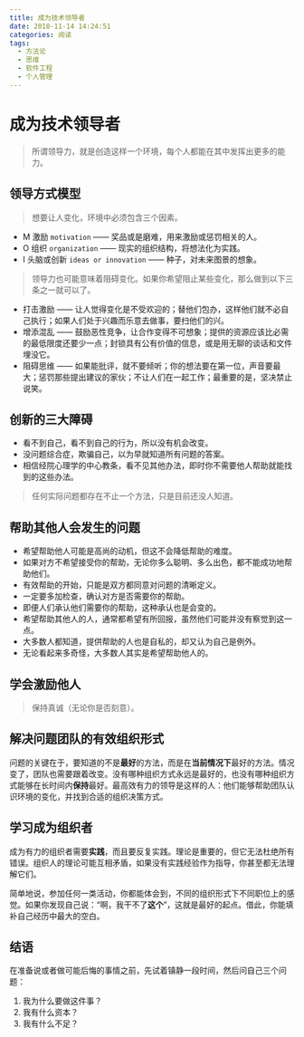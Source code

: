 ```yaml
---
title: 成为技术领导者
date: 2018-11-14 14:24:51
categories: 阅读
tags:
  - 方法论
  - 思维
  - 软件工程
  - 个人管理
---
```

# 成为技术领导者

> 所谓领导力，就是创造这样一个环境，每个人都能在其中发挥出更多的能力。

## 领导方式模型

> 想要让人变化，环境中必须包含三个因素。
- M 激励 `motivation` —— 奖品或是磨难，用来激励或惩罚相关的人。
- O 组织 `organization` —— 现实的组织结构，将想法化为实践。
- I 头脑或创新 `ideas or innovation` —— 种子，对未来图景的想象。

> 领导力也可能意味着阻碍变化。如果你希望阻止某些变化，那么做到以下三条之一就可以了。
- 打击激励 —— 让人觉得变化是不受欢迎的；替他们包办，这样他们就不必自己执行；如果人们处于兴趣而乐意去做事，要扫他们的兴。
- 增添混乱 —— 鼓励恶性竞争，让合作变得不可想象；提供的资源应该比必需的最低限度还要少一点；封锁具有公有价值的信息，或是用无聊的谈话和文件埋没它。
- 阻碍思维 —— 如果能批评，就不要倾听；你的想法要在第一位，声音要最大；惩罚那些提出建议的家伙；不让人们在一起工作；最重要的是，坚决禁止说笑。

## 创新的三大障碍

- 看不到自己，看不到自己的行为，所以没有机会改变。
- 没问题综合症，欺骗自己，以为早就知道所有问题的答案。
- 相信经院心理学的中心教条，看不见其他办法，即时你不需要他人帮助就能找到的这些办法。

> 任何实际问题都存在不止一个方法，只是目前还没人知道。

## 帮助其他人会发生的问题

- 希望帮助他人可能是高尚的动机，但这不会降低帮助的难度。
- 如果对方不希望接受你的帮助，无论你多么聪明、多么出色，都不能成功地帮助他们。
- 有效帮助的开始，只能是双方都同意对问题的清晰定义。
- 一定要多加检查，确认对方是否需要你的帮助。
- 即便人们承认他们需要你的帮助，这种承认也是会变的。
- 希望帮助其他人的人，通常都希望有所回报，虽然他们可能并没有察觉到这一点。
- 大多数人都知道，提供帮助的人也是自私的，却又认为自己是例外。
- 无论看起来多奇怪，大多数人其实是希望帮助他人的。

## 学会激励他人

> 保持真诚（无论你是否刻意）。

## 解决问题团队的有效组织形式

问题的关键在于，要知道的不是**最好**的方法，而是在**当前情况下**最好的方法。情况变了，团队也需要跟着改变。没有哪种组织方式永远是最好的，也没有哪种组织方式能够在长时间内**保持**最好。最高效有力的领导是这样的人：他们能够帮助团队认识环境的变化，并找到合适的组织决策方式。

## 学习成为组织者

成为有力的组织者需要**实践**，而且要反复实践。理论是重要的，但它无法杜绝所有错误。组织人的理论可能互相矛盾，如果没有实践经验作为指导，你甚至都无法理解它们。

简单地说，参加任何一类活动，你都能体会到，不同的组织形式下不同职位上的感觉。如果你发现自己说：“啊，我干不了**这个**”，这就是最好的起点。借此，你能填补自己经历中最大的空白。

## 结语

在准备说或者做可能后悔的事情之前，先试着镇静一段时间，然后问自己三个问题：

1. 我为什么要做这件事？
2. 我有什么资本？
3. 我有什么不足？
